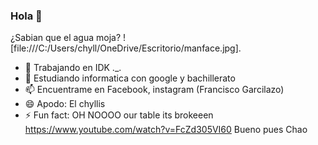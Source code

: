 ### Hola 👋
¿Sabian que el agua moja?
![file:///C:/Users/chyll/OneDrive/Escritorio/manface.jpg].
- 🔭 Trabajando en IDK ._.
- 🌱 Estudiando informatica con google y bachillerato
- 📫 Encuentrame en Facebook, instagram (Francisco Garcilazo) 
- 😄 Apodo: El chyllis
- ⚡ Fun fact: OH NOOOO our table its brokeeen https://www.youtube.com/watch?v=FcZd305VI60
Bueno pues Chao
